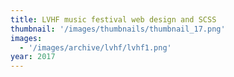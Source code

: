 ```yaml
---
title: LVHF music festival web design and SCSS
thumbnail: '/images/thumbnails/thumbnail_17.png'
images:
  - '/images/archive/lvhf/lvhf1.png'
year: 2017
---
```

